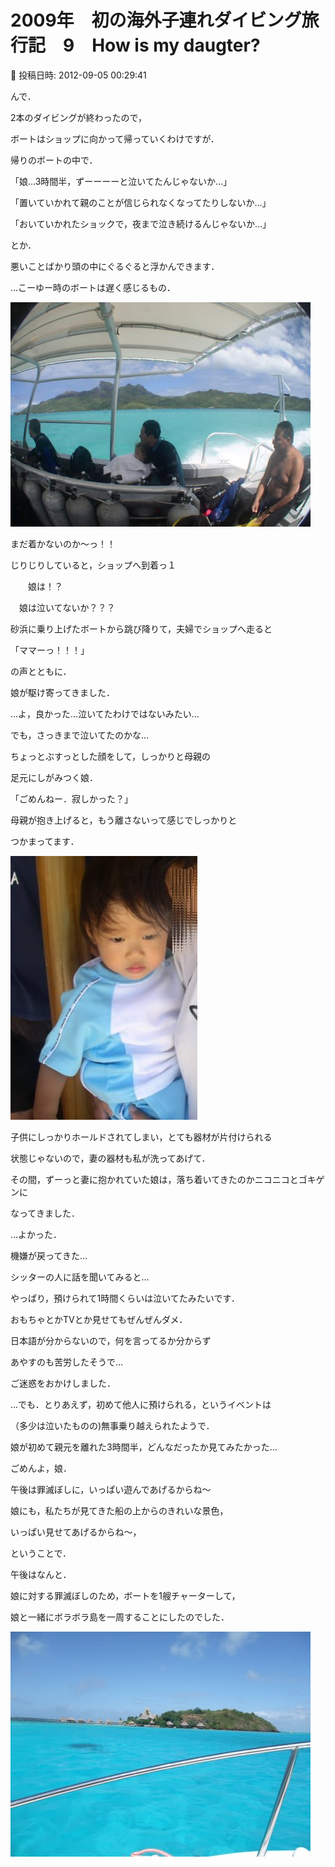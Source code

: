 # 2009年　初の海外子連れダイビング旅行記　9　How is my daugter?

📅 投稿日時: 2012-09-05 00:29:41

んで．


2本のダイビングが終わったので，


ボートはショップに向かって帰っていくわけですが．





帰りのボートの中で．





「娘…3時間半，ずーーーーと泣いてたんじゃないか…」


「置いていかれて親のことが信じられなくなってたりしないか…」


「おいていかれたショックで，夜まで泣き続けるんじゃないか…」


とか．


悪いことばかり頭の中にぐるぐると浮かんできます．





…こーゆー時のボートは遅く感じるもの．




![8735b537f7456c5c1f97da21c3b32f5f.jpg](images/8735b537f7456c5c1f97da21c3b32f5f.jpg)




まだ着かないのか～っ！！


じりじりしていると，ショップへ到着っ１





　　娘は！？


　娘は泣いてないか？？？





砂浜に乗り上げたボートから跳び降りて，夫婦でショップへ走ると





「ママーっ！！！」


の声とともに．


娘が駆け寄ってきました．





…よ，良かった…泣いてたわけではないみたい…





でも，さっきまで泣いてたのかな…


ちょっとぶすっとした顔をして，しっかりと母親の


足元にしがみつく娘．


「ごめんねー．寂しかった？」


母親が抱き上げると，もう離さないって感じでしっかりと


つかまってます．




![4c2a44b7564a6bcd16c6aab864c106af.jpg](images/4c2a44b7564a6bcd16c6aab864c106af.jpg)







子供にしっかりホールドされてしまい，とても器材が片付けられる


状態じゃないので，妻の器材も私が洗ってあげて．





その間，ずーっと妻に抱かれていた娘は，落ち着いてきたのかニコニコとゴキゲンに


なってきました．


…よかった．


機嫌が戻ってきた…





シッターの人に話を聞いてみると…


やっぱり，預けられて1時間くらいは泣いてたみたいです．


おもちゃとかTVとか見せてもぜんぜんダメ．


日本語が分からないので，何を言ってるか分からず


あやすのも苦労したそうで…


ご迷惑をおかけしました．





…でも．とりあえず，初めて他人に預けられる，というイベントは


（多少は泣いたものの)無事乗り越えられたようで．


娘が初めて親元を離れた3時間半，どんなだったか見てみたかった…





ごめんよ，娘．


午後は罪滅ぼしに，いっぱい遊んであげるからね～





娘にも，私たちが見てきた船の上からのきれいな景色，


いっぱい見せてあげるからね～，





ということで．


午後はなんと．


娘に対する罪滅ぼしのため，ボートを1艘チャーターして，


娘と一緒にボラボラ島を一周することにしたのでした． 




![bea70656a9ace97b4e39496c3386e5e9.jpg](images/bea70656a9ace97b4e39496c3386e5e9.jpg)
